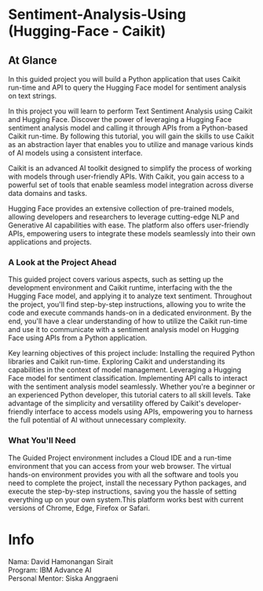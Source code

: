# Sentiment-Analysis-Using (Hugging-Face - Caikit)

## At Glance
In this guided project you will build a Python application that uses Caikit run-time and API to query the Hugging Face model for sentiment analysis on text strings.

In this project you will learn to perform Text Sentiment Analysis using Caikit and Hugging Face. Discover the power of leveraging a Hugging Face sentiment analysis model and calling it through APIs from a Python-based Caikit run-time. By following this tutorial, you will gain the skills to use Caikit as an abstraction layer that enables you to utilize and manage various kinds of AI models using a consistent interface.

Caikit is an advanced AI toolkit designed to simplify the process of working with models through user-friendly APIs. With Caikit, you gain access to a powerful set of tools that enable seamless model integration across diverse data domains and tasks. 

Hugging Face provides an extensive collection of pre-trained models, allowing developers and researchers to leverage cutting-edge NLP and Generative AI capabilities with ease. The platform also offers user-friendly APIs, empowering users to integrate these models seamlessly into their own applications and projects.

### A Look at the Project Ahead
This guided project covers various aspects, such as setting up the development environment and Caikit runtime, interfacing with the the Hugging Face model, and applying it to analyze text sentiment. Throughout the project, you'll find step-by-step instructions, allowing you to write the code and execute commands hands-on in a dedicated environment. By the end, you'll have a clear understanding of how to utilize the Caikit run-time and use it to communicate with a sentiment analysis model on Hugging Face using APIs from a Python application.

Key learning objectives of this project include:
Installing the required Python libraries and Caikit run-time.
Exploring Caikit and understanding its capabilities in the context of model management.
Leveraging a Hugging Face model for sentiment classification.
Implementing API calls to interact with the sentiment analysis model seamlessly.
Whether you're a beginner or an experienced Python developer, this tutorial caters to all skill levels. Take advantage of the simplicity and versatility offered by Caikit's developer-friendly interface to access models using APIs, empowering you to harness the full potential of AI without unnecessary complexity.


### What You'll Need
The Guided Project environment includes a Cloud IDE and a run-time environment that you can access from your web browser. The virtual hands-on environment provides you with all the software and tools you need to complete the project, install the necessary Python packages, and execute the step-by-step instructions, saving you the hassle of setting everything up on your own system.This platform works best with current versions of Chrome, Edge, Firefox or Safari.

# Info
Nama: David Hamonangan Sirait<br>
Program: IBM Advance AI<br>
Personal Mentor: Siska Anggraeni<br>
